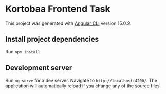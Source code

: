# Kortobaa Frontend Task

This project was generated with [Angular CLI](https://github.com/angular/angular-cli) version 15.0.2.

## Install project dependencies

Run `npm install`

## Development server

Run `ng serve` for a dev server. Navigate to `http://localhost:4200/`. The application will automatically reload if you change any of the source files.
